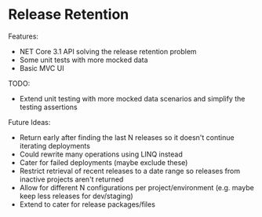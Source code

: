 # Release Retention

Features:
-	NET Core 3.1 API solving the release retention problem
-	Some unit tests with more mocked data
-	Basic MVC UI 

TODO:
-	Extend unit testing with more mocked data scenarios and simplify the testing assertions

Future Ideas:
- 	Return early after finding the last N releases so it doesn't continue iterating deployments
- 	Could rewrite many operations using LINQ instead
- 	Cater for failed deployments (maybe exclude these)
- 	Restrict retrieval of recent releases to a date range so releases from inactive projects aren't returned
- 	Allow for different N configurations per project/environment (e.g. maybe keep less releases for dev/staging)
- 	Extend to cater for release packages/files